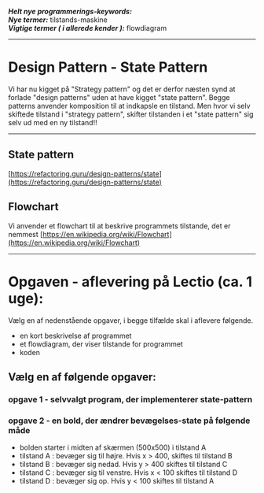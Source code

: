 ***Helt nye programmerings-keywords:***       
***Nye termer:*** tilstands-maskine      
***Vigtige termer ( i allerede kender ):*** flowdiagram      

------------------------------------------------
# Design Pattern - State Pattern
Vi har nu kigget på "Strategy pattern" og det er derfor næsten synd at forlade "design patterns" uden at have kigget "state pattern".
Begge patterns anvender komposition til at indkapsle en tilstand. Men hvor vi selv skiftede tilstand i "strategy pattern", skifter tilstanden i et "state pattern" sig selv ud med en ny tilstand!!

------------------------------------------------
## State pattern
[https://refactoring.guru/design-patterns/state](https://refactoring.guru/design-patterns/state)

## Flowchart
Vi anvender et flowchart til at beskrive programmets tilstande, det er nemmest
[https://en.wikipedia.org/wiki/Flowchart](https://en.wikipedia.org/wiki/Flowchart)

------------------------------------------------
# Opgaven - aflevering på Lectio (ca. 1 uge):
Vælg en af nedenstående opgaver, i begge tilfælde skal i aflevere følgende.
- en kort beskrivelse af programmet
- et flowdiagram, der viser tilstande for programmet
- koden

## Vælg en af følgende opgaver:

### opgave 1 - selvvalgt program, der implementerer state-pattern

### opgave 2 - en bold, der ændrer bevægelses-state på følgende måde

- bolden starter i midten af skærmen (500x500) i tilstand A
- tilstand A : bevæger sig til højre.   Hvis x > 400, skiftes til tilstand B
- tilstand B : bevæger sig nedad.       Hvis y > 400 skiftes til tilstand C
- tilstand C : bevæger sig til venstre. Hvis x < 100 skiftes til tilstand D
- tilstand D : bevæger sig op.          Hvis y < 100 skiftes til tilstand A  
